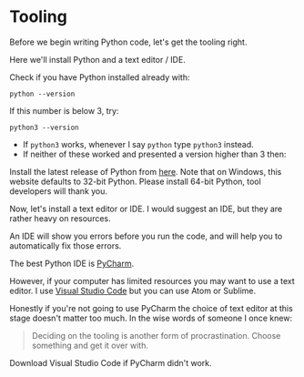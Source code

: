 # Tooling

Before we begin writing Python code, let's get the tooling right.

Here we'll install Python and a text editor / IDE.

Check if you have Python installed already with:

```text
python --version
```

If this number is below 3, try:

```text
python3 --version
```

* If `python3` works, whenever I say `python` type `python3` instead.
* If neither of these worked and presented a version higher than 3 then:

Install the latest release of Python from [here](https://www.python.org/downloads/). Note that on Windows, this website defaults to 32-bit Python. Please install 64-bit Python, tool developers will thank you.

Now, let's install a text editor or IDE. I would suggest an IDE, but they are rather heavy on resources.

An IDE will show you errors before you run the code, and will help you to automatically fix those errors.

The best Python IDE is [PyCharm](https://www.jetbrains.com/pycharm/).

However, if your computer has limited resources you may want to use a text editor. I use [Visual Studio Code](https://code.visualstudio.com/) but you can use Atom or Sublime.

Honestly if you're not going to use PyCharm the choice of text editor at this stage doesn't matter too much. In the wise words of someone I once knew:

> Deciding on the tooling is another form of procrastination. Choose something and get it over with.

Download Visual Studio Code if PyCharm didn't work.

